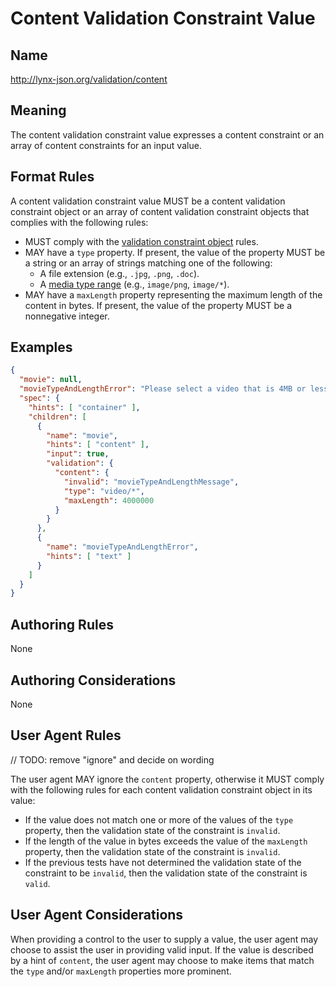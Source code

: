 # Content Validation Constraint Value

## Name

http://lynx-json.org/validation/content

## Meaning

The content validation constraint value expresses a content constraint or an array of content constraints for an input value.

## Format Rules

A content validation constraint value MUST be a content validation constraint object or an array of content validation constraint objects that complies with the following rules:

- MUST comply with the [validation constraint object](#validation-constraint-object) rules.
- MAY have a `type` property. If present, the value of the property MUST be a string or an array of strings matching one of the following:
  - A file extension (e.g., `.jpg`, `.png`, `.doc`).
  - A [media type range](#media-type-range) (e.g., `image/png`, `image/*`).
- MAY have a `maxLength` property representing the maximum length of the content in bytes. If present, the value of the property MUST be a nonnegative integer.

## Examples

```json
{
  "movie": null,
  "movieTypeAndLengthError": "Please select a video that is 4MB or less in size.",
  "spec": {
    "hints": [ "container" ],
    "children": [
      {
        "name": "movie",
        "hints": [ "content" ],
        "input": true,
        "validation": {
          "content": {
            "invalid": "movieTypeAndLengthMessage",
            "type": "video/*",
            "maxLength": 4000000
          }
        }
      },
      {
        "name": "movieTypeAndLengthError",
        "hints": [ "text" ]
      }
    ]
  }
}
```

## Authoring Rules

None

## Authoring Considerations

None

## User Agent Rules

// TODO: remove "ignore" and decide on wording

The user agent MAY ignore the `content` property, otherwise it MUST comply with the following rules for each content validation constraint object in its value:

- If the value does not match one or more of the values of the `type` property, then the validation state of the constraint is `invalid`.
- If the length of the value in bytes exceeds the value of the `maxLength` property, then the validation state of the constraint is `invalid`.
- If the previous tests have not determined the validation state of the constraint to be `invalid`, then the validation state of the constraint is `valid`.

## User Agent Considerations

When providing a control to the user to supply a value, the user agent may choose to assist the user in providing valid input. If the value is described by a hint of `content`, the user agent may choose to make items that match the `type` and/or `maxLength` properties more prominent.
